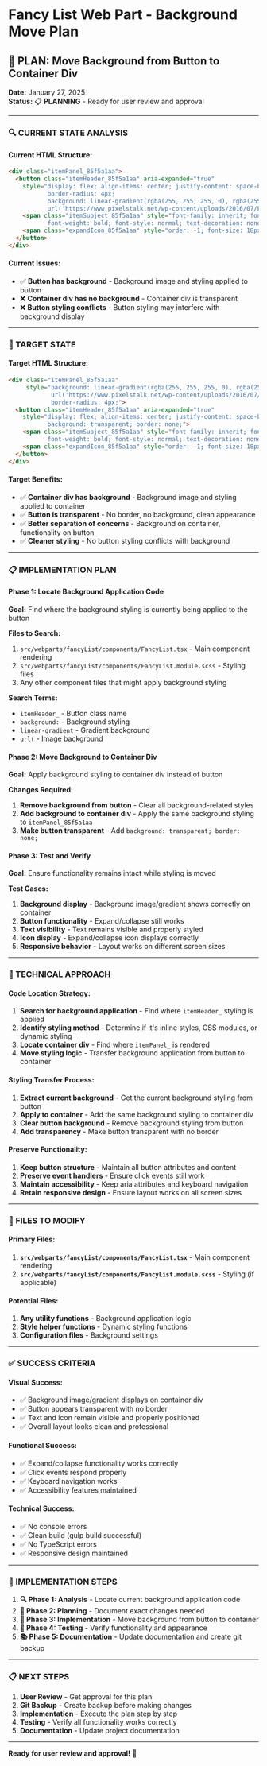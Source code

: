 # Fancy List Web Part - Background Move Plan

## **🎯 PLAN: Move Background from Button to Container Div**

**Date:** January 27, 2025  
**Status:** 📋 **PLANNING** - Ready for user review and approval

---

### **🔍 CURRENT STATE ANALYSIS**

#### **Current HTML Structure:**
```html
<div class="itemPanel_85f5a1aa">
  <button class="itemHeader_85f5a1aa" aria-expanded="true" 
    style="display: flex; align-items: center; justify-content: space-between; width: 100%; 
           border-radius: 4px; 
           background: linear-gradient(rgba(255, 255, 255, 0), rgba(255, 255, 255, 0)) center center / cover, 
           url('https://www.pixelstalk.net/wp-content/uploads/2016/07/Free-Amazing-Background-Images-Nature.jpg');">
    <span class="itemSubject_85f5a1aa" style="font-family: inherit; font-size: 18px; color: rgb(50, 49, 48); 
           font-weight: bold; font-style: normal; text-decoration: none; text-align: left;">Uncategorized</span>
    <span class="expandIcon_85f5a1aa" style="order: -1; font-size: 18px; margin-left: 0px; margin-right: 8px;">▼</span>
  </button>
</div>
```

#### **Current Issues:**
- ✅ **Button has background** - Background image and styling applied to button
- ❌ **Container div has no background** - Container div is transparent
- ❌ **Button styling conflicts** - Button styling may interfere with background display

---

### **🎯 TARGET STATE**

#### **Target HTML Structure:**
```html
<div class="itemPanel_85f5a1aa" 
     style="background: linear-gradient(rgba(255, 255, 255, 0), rgba(255, 255, 255, 0)) center center / cover, 
            url('https://www.pixelstalk.net/wp-content/uploads/2016/07/Free-Amazing-Background-Images-Nature.jpg');
            border-radius: 4px;">
  <button class="itemHeader_85f5a1aa" aria-expanded="true" 
    style="display: flex; align-items: center; justify-content: space-between; width: 100%; 
           background: transparent; border: none;">
    <span class="itemSubject_85f5a1aa" style="font-family: inherit; font-size: 18px; color: rgb(50, 49, 48); 
           font-weight: bold; font-style: normal; text-decoration: none; text-align: left;">Uncategorized</span>
    <span class="expandIcon_85f5a1aa" style="order: -1; font-size: 18px; margin-left: 0px; margin-right: 8px;">▼</span>
  </button>
</div>
```

#### **Target Benefits:**
- ✅ **Container div has background** - Background image and styling applied to container
- ✅ **Button is transparent** - No border, no background, clean appearance
- ✅ **Better separation of concerns** - Background on container, functionality on button
- ✅ **Cleaner styling** - No button styling conflicts with background

---

### **📋 IMPLEMENTATION PLAN**

#### **Phase 1: Locate Background Application Code**
**Goal:** Find where the background styling is currently being applied to the button

**Files to Search:**
1. `src/webparts/fancyList/components/FancyList.tsx` - Main component rendering
2. `src/webparts/fancyList/components/FancyList.module.scss` - Styling files
3. Any other component files that might apply background styling

**Search Terms:**
- `itemHeader_` - Button class name
- `background:` - Background styling
- `linear-gradient` - Gradient background
- `url(` - Image background

#### **Phase 2: Move Background to Container Div**
**Goal:** Apply background styling to container div instead of button

**Changes Required:**
1. **Remove background from button** - Clear all background-related styles
2. **Add background to container div** - Apply the same background styling to `itemPanel_85f5a1aa`
3. **Make button transparent** - Add `background: transparent; border: none;`

#### **Phase 3: Test and Verify**
**Goal:** Ensure functionality remains intact while styling is moved

**Test Cases:**
1. **Background display** - Background image/gradient shows correctly on container
2. **Button functionality** - Expand/collapse still works
3. **Text visibility** - Text remains visible and properly styled
4. **Icon display** - Expand/collapse icon displays correctly
5. **Responsive behavior** - Layout works on different screen sizes

---

### **🔧 TECHNICAL APPROACH**

#### **Code Location Strategy:**
1. **Search for background application** - Find where `itemHeader_` styling is applied
2. **Identify styling method** - Determine if it's inline styles, CSS modules, or dynamic styling
3. **Locate container div** - Find where `itemPanel_` is rendered
4. **Move styling logic** - Transfer background application from button to container

#### **Styling Transfer Process:**
1. **Extract current background** - Get the current background styling from button
2. **Apply to container** - Add the same background styling to container div
3. **Clear button background** - Remove background styling from button
4. **Add transparency** - Make button transparent with no border

#### **Preserve Functionality:**
1. **Keep button structure** - Maintain all button attributes and content
2. **Preserve event handlers** - Ensure click events still work
3. **Maintain accessibility** - Keep aria attributes and keyboard navigation
4. **Retain responsive design** - Ensure layout works on all screen sizes

---

### **📁 FILES TO MODIFY**

#### **Primary Files:**
1. **`src/webparts/fancyList/components/FancyList.tsx`** - Main component rendering
2. **`src/webparts/fancyList/components/FancyList.module.scss`** - Styling (if applicable)

#### **Potential Files:**
1. **Any utility functions** - Background application logic
2. **Style helper functions** - Dynamic styling functions
3. **Configuration files** - Background settings

---

### **✅ SUCCESS CRITERIA**

#### **Visual Success:**
- ✅ Background image/gradient displays on container div
- ✅ Button appears transparent with no border
- ✅ Text and icon remain visible and properly positioned
- ✅ Overall layout looks clean and professional

#### **Functional Success:**
- ✅ Expand/collapse functionality works correctly
- ✅ Click events respond properly
- ✅ Keyboard navigation works
- ✅ Accessibility features maintained

#### **Technical Success:**
- ✅ No console errors
- ✅ Clean build (gulp build successful)
- ✅ No TypeScript errors
- ✅ Responsive design maintained

---

### **🚀 IMPLEMENTATION STEPS**

1. **🔍 Phase 1: Analysis** - Locate current background application code
2. **📝 Phase 2: Planning** - Document exact changes needed
3. **🔧 Phase 3: Implementation** - Move background from button to container
4. **🧪 Phase 4: Testing** - Verify functionality and appearance
5. **📚 Phase 5: Documentation** - Update documentation and create git backup

---

### **📋 NEXT STEPS**

1. **User Review** - Get approval for this plan
2. **Git Backup** - Create backup before making changes
3. **Implementation** - Execute the plan step by step
4. **Testing** - Verify all functionality works correctly
5. **Documentation** - Update project documentation

---

**Ready for user review and approval!** 🎯